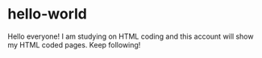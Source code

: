 # hello-world
Hello everyone!
I am studying on HTML coding and this account will show my HTML coded pages. Keep following! 
